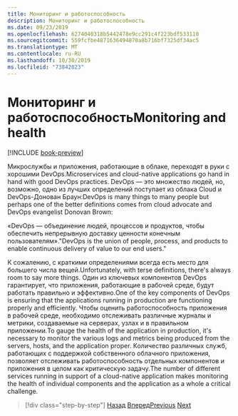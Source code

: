 ```yaml
---
title: Мониторинг и работоспособность
description: Мониторинг и работоспособность
ms.date: 09/23/2019
ms.openlocfilehash: 6274040318b5442478e9cc291c4f223bdf533110
ms.sourcegitcommit: 559fcfbe4871636494870a8b716bf7325df34ac5
ms.translationtype: MT
ms.contentlocale: ru-RU
ms.lasthandoff: 10/30/2019
ms.locfileid: "73842023"
---
```

# <a name="monitoring-and-health"></a><span data-ttu-id="26549-103">Мониторинг и работоспособность</span><span class="sxs-lookup"><span data-stu-id="26549-103">Monitoring and health</span></span>

[!INCLUDE [book-preview](../../../includes/book-preview.md)]

<span data-ttu-id="26549-104">Микрослужбы и приложения, работающие в облаке, переходят в руки с хорошими DevOps.</span><span class="sxs-lookup"><span data-stu-id="26549-104">Microservices and cloud-native applications go hand in hand with good DevOps practices.</span></span> <span data-ttu-id="26549-105">DevOps — это множество людей, но, возможно, одно из лучших определений поступает из облака Cloud и DevOps-Донован Браун:</span><span class="sxs-lookup"><span data-stu-id="26549-105">DevOps is many things to many people but perhaps one of the better definitions comes from cloud advocate and DevOps evangelist Donovan Brown:</span></span>

<span data-ttu-id="26549-106">«DevOps — объединение людей, процессов и продуктов, чтобы обеспечить непрерывную доставку ценности конечным пользователям».</span><span class="sxs-lookup"><span data-stu-id="26549-106">"DevOps is the union of people, process, and products to enable continuous delivery of value to our end users."</span></span>

<span data-ttu-id="26549-107">К сожалению, с краткими определениями всегда есть место для большего числа вещей.</span><span class="sxs-lookup"><span data-stu-id="26549-107">Unfortunately, with terse definitions, there's always room to say more things.</span></span> <span data-ttu-id="26549-108">Один из ключевых компонентов DevOps гарантирует, что приложения, работающие в рабочей среде, будут работать правильно и эффективно.</span><span class="sxs-lookup"><span data-stu-id="26549-108">One of the key components of DevOps is ensuring that the applications running in production are functioning properly and efficiently.</span></span> <span data-ttu-id="26549-109">Чтобы оценить работоспособность приложения в рабочей среде, необходимо отслеживать различные журналы и метрики, создаваемые на серверах, узлах и в правильном приложении.</span><span class="sxs-lookup"><span data-stu-id="26549-109">To gauge the health of the application in production, it's necessary to monitor the various logs and metrics being produced from the servers, hosts, and the application proper.</span></span> <span data-ttu-id="26549-110">Количество различных служб, работающих с поддержкой собственного облачного приложения, позволяет отслеживать работоспособность отдельных компонентов и приложения в целом как критическую задачу.</span><span class="sxs-lookup"><span data-stu-id="26549-110">The number of different services running in support of a cloud-native application makes monitoring the health of individual components and the application as a whole a critical challenge.</span></span>

>[!div class="step-by-step"]
><span data-ttu-id="26549-111">[Назад](resilient-communications.md)
>[Вперед](observability-patterns.md)</span><span class="sxs-lookup"><span data-stu-id="26549-111">[Previous](resilient-communications.md)
[Next](observability-patterns.md)</span></span>
